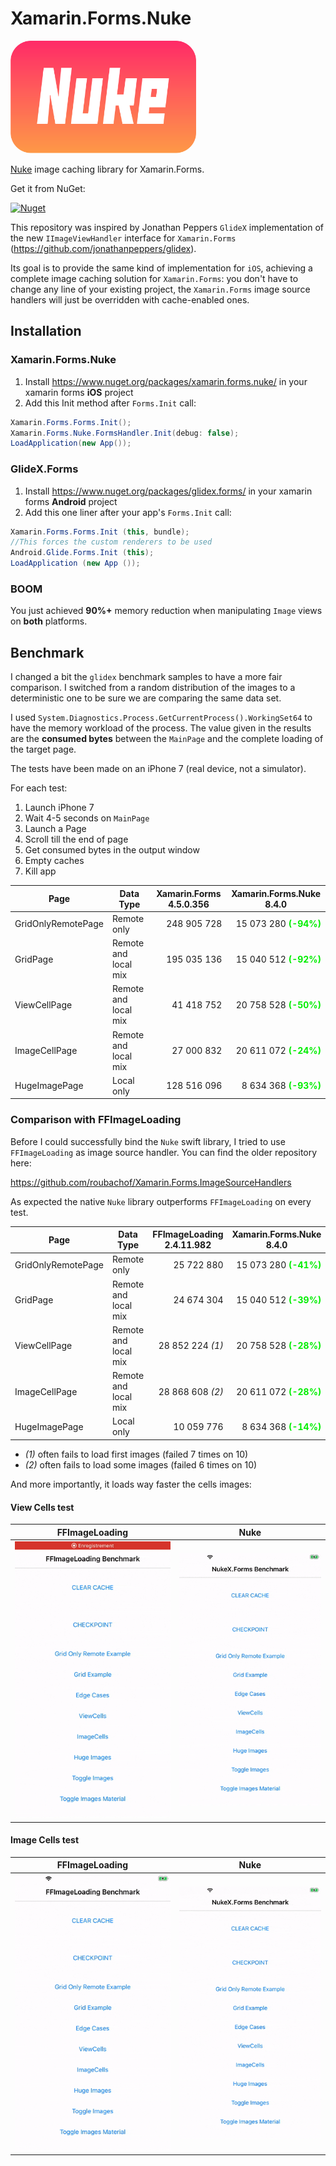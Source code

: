 # Xamarin.Forms.Nuke

<p align="left"><img src="__Docs__/nuke_big.png" height="180"/>

[Nuke](https://github.com/kean/Nuke/) image caching library for Xamarin.Forms.

Get it from NuGet:

[![Nuget](https://img.shields.io/nuget/v/Xamarin.Forms.Nuke.svg)](https://www.nuget.org/packages/xamarin.forms.nuke)

This repository was inspired by Jonathan Peppers ```GlideX``` implementation of the new ```IImageViewHandler``` interface for ```Xamarin.Forms``` (https://github.com/jonathanpeppers/glidex).

Its goal is to provide the same kind of implementation for ```iOS```, achieving a complete image caching solution for ```Xamarin.Forms```: you don't have to change any line of your existing project, the ```Xamarin.Forms``` image source handlers will just be overridden with cache-enabled ones.

## Installation

### Xamarin.Forms.Nuke


1. Install https://www.nuget.org/packages/xamarin.forms.nuke/ in your xamarin forms **iOS** project
2. Add this Init method after ```Forms.Init``` call:

```csharp
Xamarin.Forms.Forms.Init();
Xamarin.Forms.Nuke.FormsHandler.Init(debug: false);
LoadApplication(new App());
```

### GlideX.Forms

1. Install https://www.nuget.org/packages/glidex.forms/ in your xamarin forms **Android** project
2. Add this one liner after your app's ```Forms.Init``` call:

```csharp
Xamarin.Forms.Forms.Init (this, bundle);
//This forces the custom renderers to be used
Android.Glide.Forms.Init (this);
LoadApplication (new App ());
```

### BOOM

You just achieved **90%+** memory reduction when manipulating ```Image``` views on **both** platforms.


## Benchmark

I changed a bit the ```glidex``` benchmark samples to have a more fair comparison. I switched from a random distribution of the images to a deterministic one to be sure we are comparing the same data set.

I used ```System.Diagnostics.Process.GetCurrentProcess().WorkingSet64``` to have the memory workload of the process. The value given in the results are the **consumed bytes** between the ```MainPage``` and the complete loading of the target page.

The tests have been made on an iPhone 7 (real device, not a simulator).

For each test:

1. Launch iPhone 7
2. Wait 4-5 seconds on ```MainPage```
3. Launch a Page
4. Scroll till the end of page
5. Get consumed bytes in the output window
6. Empty caches
7. Kill app


<table>
	<thead>
		<tr>
      		<th>Page</th>
      		<th>Data Type</th>
			<th>Xamarin.Forms 4.5.0.356</th>
      		<th>Xamarin.Forms.Nuke 8.4.0</th>
		</tr>
	</thead>
	<tbody>
		<tr>
			<td>GridOnlyRemotePage</td>
			<td>Remote only</td>
			<td align="right">248 905 728</td>
			<td align="right">15 073 280 <b><font color="greev">(-94%)</font></b></td>
		</tr>
		<tr>
			<td>GridPage</td>
			<td>Remote and local mix</td>
			<td align="right">195 035 136</td>
			<td align="right">15 040 512 <b><font color="greev">(-92%)</font></b></td>
		</tr>
		<tr>
			<td>ViewCellPage</td>
			<td>Remote and local mix</td>
			<td align="right">41 418 752</td>
			<td align="right">20 758 528 <b><font color="greev">(-50%)</font></b></td>
		</tr>
		<tr>
			<td>ImageCellPage</td>
			<td>Remote and local mix</td>
			<td align="right">27 000 832</td>
			<td align="right">20 611 072 <b><font color="greev">(-24%)</font></b></td>
		</tr>
		<tr>
			<td>HugeImagePage</td>
			<td>Local only</td>
			<td align="right">128 516 096</td>
			<td align="right">8 634 368 <b><font color="greev">(-93%)</font></b></td>
		</tr>
	</tbody>
</table>

### Comparison with FFImageLoading

Before I could successfully bind the `Nuke` swift library, I tried to use `FFImageLoading` as image source handler. You can find the older repository here: 

https://github.com/roubachof/Xamarin.Forms.ImageSourceHandlers

As expected the native `Nuke` library outperforms `FFImageLoading` on every test.

<table>
	<thead>
		<tr>
      		<th>Page</th>
      		<th>Data Type</th>
			<th>FFImageLoading 2.4.11.982</th>
      		<th>Xamarin.Forms.Nuke 8.4.0</th>
		</tr>
	</thead>
	<tbody>
		<tr>
			<td>GridOnlyRemotePage</td>
			<td>Remote only</td>
			<td align="right">25 722 880</td>
			<td align="right">15 073 280 <b><font color="greev">(-41%)</font></b></td>
		</tr>
		<tr>
			<td>GridPage</td>
			<td>Remote and local mix</td>
			<td align="right">24 674 304</td>
			<td align="right">15 040 512 <b><font color="greev">(-39%)</font></b></td>
		</tr>
		<tr>
			<td>ViewCellPage</td>
			<td>Remote and local mix</td>
			<td align="right">28 852 224 <i>(1)</i></td>
			<td align="right">20 758 528 <b><font color="greev">(-28%)</font></b></td>
		</tr>
		<tr>
			<td>ImageCellPage</td>
			<td>Remote and local mix</td>
			<td align="right">28 868 608 <i>(2)</i></td>
			<td align="right">20 611 072 <b><font color="greev">(-28%)</font></b></td>
		</tr>
		<tr>
			<td>HugeImagePage</td>
			<td>Local only</td>
			<td align="right">10 059 776</td>
			<td align="right">8 634 368 <b><font color="greev">(-14%)</font></b></td>
		</tr>
	</tbody>
</table>

* *(1)* often fails to load first images (failed 7 times on 10)
* *(2)* often fails to load some images (failed 6 times on 10)


And more importantly, it loads way faster the cells images:

#### View Cells test

<table>
	<thead>
		<tr>
			<th>FFImageLoading</th>
			<th>Nuke</th>
		</tr>
	</thead>
	<tbody>
		<tr>
			<td><img src="__Docs__/ffil_view_cells.gif" width="300" /></td>
			<td><img src="__Docs__/nukex_view_cells.gif" width="300" /></td>
		</tr>
  </tbody>
</table>

#### Image Cells test

<table>
	<thead>
		<tr>
			<th>FFImageLoading</th>
			<th>Nuke</th>
		</tr>
	</thead>
	<tbody>
		<tr>
			<td><img src="__Docs__/ffil_image_cells.gif" width="300" /></td>
			<td><img src="__Docs__/nukex_image_cells.gif" width="300" /></td>
		</tr>
  </tbody>
</table>
